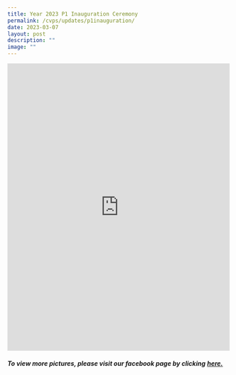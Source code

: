 ```yaml
---
title: Year 2023 P1 Inauguration Ceremony
permalink: /cvps/updates/p1inauguration/
date: 2023-03-07
layout: post
description: ""
image: ""
---
```

<iframe src="https://www.facebook.com/plugins/post.php?href=https%3A%2F%2Fwww.facebook.com%2Fcompassvalepri%2Fposts%2Fpfbid0PcBinDNbAf6QoG8qSU8PSiVdi49qhN9FamAzY35PgrDsihSckP2DL5F7CmuVUEpMl&show_text=true&width=500" width="500" height="646" style="border:none;overflow:hidden" scrolling="no" frameborder="0" allowfullscreen="true" allow="autoplay; clipboard-write; encrypted-media; picture-in-picture; web-share"></iframe>

######  **To view more pictures, please visit our facebook page by clicking** [**here.**](https://www.facebook.com/compassvalepri/posts/pfbid02THURfk2gCXdpSFqSWRAJKgPGBB6MxjYaTod9Rdk4XqPxdoqxJkpbYv37i6hgdUn5l)